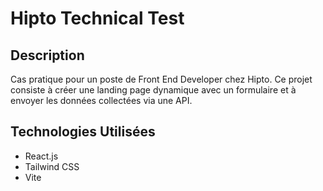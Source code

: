 # Hipto Technical Test

## Description

Cas pratique pour un poste de Front End Developer chez Hipto. Ce projet consiste à créer une landing page dynamique avec un formulaire et à envoyer les données collectées via une API.

## Technologies Utilisées

- React.js
- Tailwind CSS
- Vite

